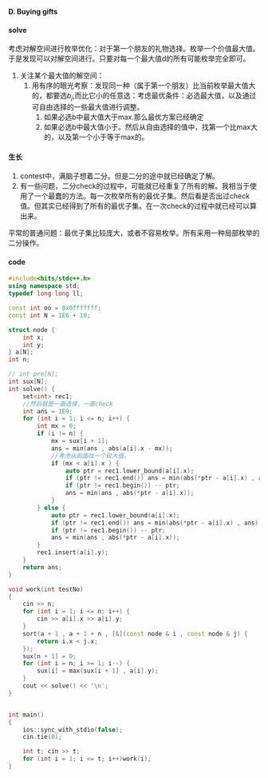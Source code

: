 **D. Buying gifts**



#### solve

考虑对解空间进行枚举优化：对于第一个朋友的礼物选择。枚举一个价值最大值。于是发现可以对解空间进行。只要对每一个最大值d的所有可能枚举完全即可。

1. 关注某个最大值的解空间：
   1. 用有序的眼光考察：发现同一种（属于第一个朋友）比当前枚举最大值大的，都要选$b_j$,而比它小的任意选：考虑最优条件：必选最大值，以及通过可自由选择的一些最大值进行调整。
      1. 如果必选b中最大值大于max.那么最优方案已经确定
      2. 如果必选b中最大值小于。然后从自由选择的值中，找第一个比max大的，以及第一个小于等于max的。

#### 生长

1. contest中，满脑子想着二分。但是二分的途中就已经确定了解。
2. 有一些问题，二分check的过程中，可能就已经重复了所有的解。我相当于使用了一个最蠢的方法。每一次枚举所有的最优子集。然后看是否出过check值。但其实已经得到了所有的最优子集。在一次check的过程中就已经可以算出来。

平常的普通问题：最优子集比较庞大，或者不容易枚举。所有采用一种局部枚举的二分操作。

#### code

```cpp
#include<bits/stdc++.h>
using namespace std;
typedef long long ll;

const int oo = 0x0fffffff;
const int N = 1E6 + 10;

struct node {
	int x;
	int y;
} a[N];
int n;

// int pre[N];
int sux[N];
int solve() {
	set<int> rec1;
	//然后就是一直选择，一直check
	int ans = 1E9;
	for (int i = 1; i <= n; i++) {
		int mx = 0;
		if (i != n) {
			mx = sux[i + 1];
			ans = min(ans , abs(a[i].x - mx));
			//考虑从前面找一个较大值。
			if (mx < a[i].x ) {
				auto ptr = rec1.lower_bound(a[i].x);
				if (ptr != rec1.end()) ans = min(abs(*ptr - a[i].x) , ans);
				if (ptr != rec1.begin()) -- ptr;
				ans = min(ans , abs(*ptr - a[i].x));
			}
		} else {
			auto ptr = rec1.lower_bound(a[i].x);
			if (ptr != rec1.end()) ans = min(abs(*ptr - a[i].x) , ans);
			if (ptr != rec1.begin()) -- ptr;
			ans = min(ans , abs(*ptr - a[i].x));
		}
		rec1.insert(a[i].y);
	}
	return ans;
}

void work(int testNo)
{
	cin >> n;
	for (int i = 1; i <= n; i++) {
		cin >> a[i].x >> a[i].y;
	}
	sort(a + 1 , a + 1 + n , [&](const node & i , const node & j) {
		return i.x < j.x;
	});
	sux[n + 1] = 0;
	for (int i = n; i >= 1; i--) {
		sux[i] = max(sux[i + 1] , a[i].y);
	}
	cout << solve() << '\n';
}


int main()
{
	ios::sync_with_stdio(false);
	cin.tie(0);

	int t; cin >> t;
	for (int i = 1; i <= t; i++)work(i);
}
```

